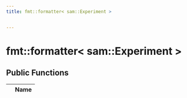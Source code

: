 ```yaml
---
title: fmt::formatter< sam::Experiment >


---
```


# fmt::formatter< sam::Experiment >



















## Public Functions

|                | Name           |
| -------------- | -------------- |

